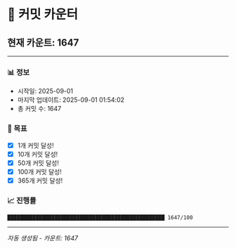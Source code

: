 # 🔢 커밋 카운터

## 현재 카운트: 1647

---

### 📊 정보
- 시작일: 2025-09-01
- 마지막 업데이트: 2025-09-01 01:54:02
- 총 커밋 수: 1647

### 🎯 목표
- [x] 1개 커밋 달성!
- [x] 10개 커밋 달성!
- [x] 50개 커밋 달성!
- [x] 100개 커밋 달성!
- [x] 365개 커밋 달성!

### 📈 진행률
```
██████████████████████████████████████████████████ 1647/100
```

---
*자동 생성됨 - 카운트: 1647*
